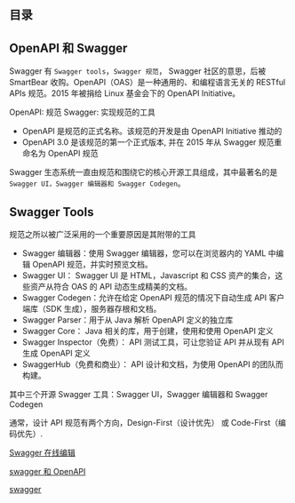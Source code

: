 ## 目录

## OpenAPI 和 Swagger

Swagger 有 `Swagger tools`，`Swagger 规范`， Swagger 社区的意思，后被 SmartBear 收购。OpenAPI（OAS）是一种通用的、和编程语言无关的 RESTful APIs 规范。2015 年被捐给 Linux 基金会下的 OpenAPI Initiative。

OpenAPI: 规范
Swagger: 实现规范的工具

- OpenAPI 是规范的正式名称。该规范的开发是由 OpenAPI Initiative 推动的
- OpenAPI 3.0 是该规范的第一个正式版本, 并在 2015 年从 Swagger 规范重命名为 OpenAPI 规范

Swagger 生态系统一直由规范和围绕它的核心开源工具组成，其中最著名的是 `Swagger UI，Swagger 编辑器和 Swagger Codegen`。

## Swagger Tools

规范之所以被广泛采用的一个重要原因是其附带的工具

- Swagger 编辑器：使用 Swagger 编辑器，您可以在浏览器内的 YAML 中编辑 OpenAPI 规范，并实时预览文档。
- Swagger UI： Swagger UI 是 HTML，Javascript 和 CSS 资产的集合，这些资产从符合 OAS 的 API 动态生成精美的文档。
- Swagger Codegen：允许在给定 OpenAPI 规范的情况下自动生成 API 客户端库（SDK 生成），服务器存根和文档。
- Swagger Parser：用于从 Java 解析 OpenAPI 定义的独立库
- Swagger Core： Java 相关的库，用于创建，使用和使用 OpenAPI 定义
- Swagger Inspector（免费）： API 测试工具，可让您验证 API 并从现有 API 生成 OpenAPI 定义
- SwaggerHub（免费和商业）： API 设计和文档，为使用 OpenAPI 的团队而构建。

其中三个开源 Swagger 工具：Swagger UI，Swagger 编辑器和 Swagger Codegen

通常，设计 API 规范有两个方向，Design-First（设计优先） 或 Code-First（编码优先）.

[Swagger 在线编辑](https://editor.swagger.io/)

[swagger 和 OpenAPI](https://blog.csdn.net/fanzhongcang/article/details/102695534)

[swagger](https://swagger.io/docs/specification/about/)
